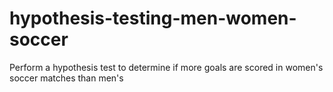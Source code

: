 # hypothesis-testing-men-women-soccer
Perform a hypothesis test to determine if more goals are scored in women's soccer matches than men's
